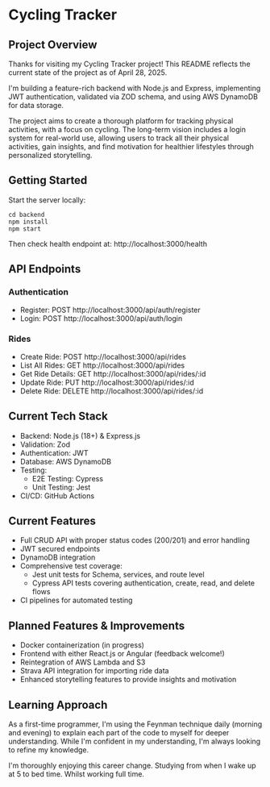 # Cycling Tracker

## Project Overview
Thanks for visiting my Cycling Tracker project! This README reflects the current state of the project as of April 28, 2025.

I'm building a feature-rich backend with Node.js and Express, implementing JWT authentication, validated via ZOD schema, and using AWS DynamoDB for data storage.

The project aims to create a thorough platform for tracking physical activities, with a focus on cycling. The long-term vision includes a login system for real-world use, allowing users to track all their physical activities, gain insights, and find motivation for healthier lifestyles through personalized storytelling.

## Getting Started
Start the server locally:
```
cd backend
npm install
npm start
```
Then check health endpoint at: http://localhost:3000/health

## API Endpoints

### Authentication
- Register: POST http://localhost:3000/api/auth/register
- Login: POST http://localhost:3000/api/auth/login

### Rides
- Create Ride: POST http://localhost:3000/api/rides
- List All Rides: GET http://localhost:3000/api/rides
- Get Ride Details: GET http://localhost:3000/api/rides/:id
- Update Ride: PUT http://localhost:3000/api/rides/:id
- Delete Ride: DELETE http://localhost:3000/api/rides/:id

## Current Tech Stack
- Backend: Node.js (18+) & Express.js
- Validation: Zod
- Authentication: JWT
- Database: AWS DynamoDB
- Testing:
  - E2E Testing: Cypress
  - Unit Testing: Jest
- CI/CD: GitHub Actions

## Current Features
- Full CRUD API with proper status codes (200/201) and error handling
- JWT secured endpoints
- DynamoDB integration
- Comprehensive test coverage:
  - Jest unit tests for Schema, services, and route level
  - Cypress API tests covering authentication, create, read, and delete flows
- CI pipelines for automated testing

## Planned Features & Improvements
- Docker containerization (in progress)
- Frontend with either React.js or Angular (feedback welcome!)
- Reintegration of AWS Lambda and S3
- Strava API integration for importing ride data
- Enhanced storytelling features to provide insights and motivation

## Learning Approach
As a first-time programmer, I'm using the Feynman technique daily (morning and evening) to explain each part of the code to myself for deeper understanding. While I'm confident in my understanding, I'm always looking to refine my knowledge.

I'm thoroughly enjoying this career change. Studying from when I wake up at 5 to bed time. Whilst working full time.
